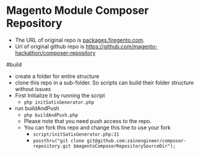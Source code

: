 # Magento Module Composer Repository #

* The URL of original repo is [packages.firegento.com](http://packages.firegento.com/).
* Url of original github repo is https://github.com/magento-hackathon/composer-repository

#build

* create a folder for entire structure
* clone this repo in a sub-folder. So scripts can build their folder structure without issues
* First Initialize it by running the script
  * `php initSatisGenerator.php`
* run buildAndPush
  * `php buildAndPush.php`
  * Please note that you need push access to the repo.
  * You can fork this repo and change this line to use your fork
    * `script/initSatisGenerator.php:21`
    * `passthru("git clone git@github.com:zainengineer/composer-repository.git $magentoComposerRepositorySourceDir");`  
 
